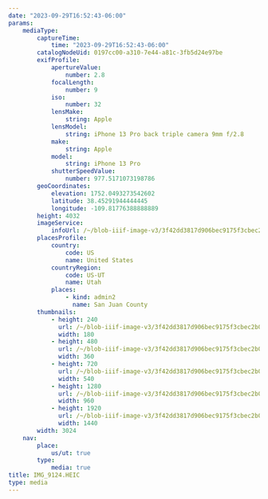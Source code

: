 ```yaml
---
date: "2023-09-29T16:52:43-06:00"
params:
    mediaType:
        captureTime:
            time: "2023-09-29T16:52:43-06:00"
        catalogNodeUid: 0197cc00-a310-7e44-a81c-3fb5d24e97be
        exifProfile:
            apertureValue:
                number: 2.8
            focalLength:
                number: 9
            iso:
                number: 32
            lensMake:
                string: Apple
            lensModel:
                string: iPhone 13 Pro back triple camera 9mm f/2.8
            make:
                string: Apple
            model:
                string: iPhone 13 Pro
            shutterSpeedValue:
                number: 977.5171073198786
        geoCoordinates:
            elevation: 1752.0493273542602
            latitude: 38.45291944444445
            longitude: -109.81776388888889
        height: 4032
        imageService:
            infoUrl: /~/blob-iiif-image-v3/3f42dd3817d906bec9175f3cbec2b01fc0b77922bcf328685e439f89ea28c93c/info.json
        placesProfile:
            country:
                code: US
                name: United States
            countryRegion:
                code: US-UT
                name: Utah
            places:
                - kind: admin2
                  name: San Juan County
        thumbnails:
            - height: 240
              url: /~/blob-iiif-image-v3/3f42dd3817d906bec9175f3cbec2b01fc0b77922bcf328685e439f89ea28c93c/full/180%2C240/0/default.jpg
              width: 180
            - height: 480
              url: /~/blob-iiif-image-v3/3f42dd3817d906bec9175f3cbec2b01fc0b77922bcf328685e439f89ea28c93c/full/360%2C480/0/default.jpg
              width: 360
            - height: 720
              url: /~/blob-iiif-image-v3/3f42dd3817d906bec9175f3cbec2b01fc0b77922bcf328685e439f89ea28c93c/full/540%2C720/0/default.jpg
              width: 540
            - height: 1280
              url: /~/blob-iiif-image-v3/3f42dd3817d906bec9175f3cbec2b01fc0b77922bcf328685e439f89ea28c93c/full/960%2C1280/0/default.jpg
              width: 960
            - height: 1920
              url: /~/blob-iiif-image-v3/3f42dd3817d906bec9175f3cbec2b01fc0b77922bcf328685e439f89ea28c93c/full/1440%2C1920/0/default.jpg
              width: 1440
        width: 3024
    nav:
        place:
            us/ut: true
        type:
            media: true
title: IMG_9124.HEIC
type: media
---
```

